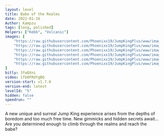 ```yaml
---
layout: level
title: Babe of the Realms
date: 2022-01-16
Author: Kampzu
tags: [long, polished]
Helpers: ["Kebb", "Volcanic"]
images: [
    "https://raw.githubusercontent.com/Phoenixx19/JumpKingPlus/www/images/workshop/levels/ws5-banner.png",
    "https://raw.githubusercontent.com/Phoenixx19/JumpKingPlus/www/images/workshop/levels/ws5-2.png",
    "https://raw.githubusercontent.com/Phoenixx19/JumpKingPlus/www/images/workshop/levels/ws5-3.png",
    "https://raw.githubusercontent.com/Phoenixx19/JumpKingPlus/www/images/workshop/levels/ws5-4.png",
    "https://raw.githubusercontent.com/Phoenixx19/JumpKingPlus/www/images/workshop/levels/ws5-5.png",
    "https://raw.githubusercontent.com/Phoenixx19/JumpKingPlus/www/images/workshop/levels/ws5-6.png"
]
bitly: 3fwQXni
video: 1fb8FRdYgBQ
version-start: v1.7.0
version-end: latest
levelId: "5"
hidden: false
speedrun: ""
---
```


A new unique and surreal Jump King experience arises from the depths of boredom and too much free time. 
New gimmicks and hidden secrets await... Are you determined enough to climb through the realms and reach the babe?

<!-- more -->

